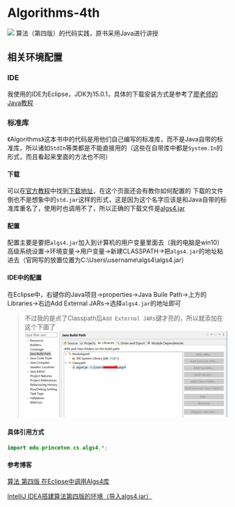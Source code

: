 # Algorithms-4th
![](https://img.shields.io/badge/JDK-v15.0.1-blue)
算法（第四版）的代码实践，原书采用Java进行讲授

## 相关环境配置
### IDE
我使用的IDE为Eclipse，JDK为15.0.1，具体的下载安装方式是参考了[廖老师的Java教程](https://www.liaoxuefeng.com/wiki/1252599548343744/1280507291631649)

### 标准库
《Algorithms》这本书中的代码是用他们自己编写的标准库，而不是Java自带的标准库，所以诸如`StdIn`等类都是不能直接用的（这些在自带库中都是`System.In`的形式，而且看起来里面的方法也不同）
#### 下载
可以在[官方教程](https://algs4.cs.princeton.edu/home/)中找到[下载地址](https://algs4.cs.princeton.edu/code/)，在这个页面还会有教你如何配置的
下载的文件倒也不是想象中的`std.jar`这样的形式，这是因为这个名字应该是和Java自带的标准库重名了，使用时也调用不了，所以正确的下载文件是[algs4.jar](https://algs4.cs.princeton.edu/code/algs4.jar)
#### 配置
配置主要是要把`algs4.jar`加入到计算机的用户变量里面去（我的电脑是win10）
高级系统设置->环境变量->用户变量->新建CLASSPATH->把`algs4.jar`的地址粘进去（官网写的放置位置为C:\Users\username\algs4\algs4.jar）
#### IDE中的配置
在Eclipse中，右键你的Java项目->properties->Java Buile Path->上方的Libraries->右边Add External JARs->选择`algs4.jar`的地址即可
> 不过我的是点了Classpath后`Add External JARs`键才亮的，所以就添加在这个下面了
![IDE截图](./assets/IDE_Shortcut.png)
#### 具体引用方式
```java
import edu.princeton.cs.algs4.*;
```

#### 参考博客

[算法 第四版 在Eclipse中调用Algs4库](https://blog.csdn.net/xfyangle/article/details/81265246)

[IntelliJ IDEA搭建算法第四版的环境（导入algs4.jar）](https://blog.csdn.net/qq_43152052/article/details/100155374)
